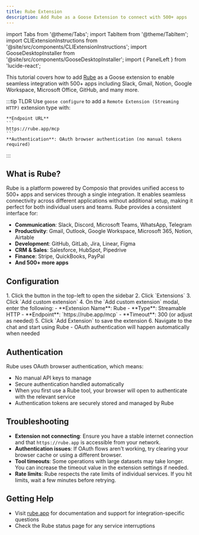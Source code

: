 ```yaml
---
title: Rube Extension
description: Add Rube as a Goose Extension to connect with 500+ apps
---
```


import Tabs from '@theme/Tabs';
import TabItem from '@theme/TabItem';
import CLIExtensionInstructions from '@site/src/components/CLIExtensionInstructions';
import GooseDesktopInstaller from '@site/src/components/GooseDesktopInstaller';
import { PanelLeft } from 'lucide-react';

This tutorial covers how to add [Rube](https://rube.app) as a Goose extension to enable seamless integration with 500+ apps including Slack, Gmail, Notion, Google Workspace, Microsoft Office, GitHub, and many more.

:::tip TLDR
<Tabs groupId="interface">
  <TabItem value="ui" label="Goose Desktop" default>
    <GooseDesktopInstaller
      extensionId="rube"
      extensionName="Rube"
      description="Seamlessly connect across 500+ applications including Slack, Gmail, Notion, Google Workspace, Microsoft Office, GitHub, and many more"
      type="http"
      url="https://rube.app/mcp"
    />
  </TabItem>
  <TabItem value="cli" label="Goose CLI">
    Use `goose configure` to add a `Remote Extension (Streaming HTTP)` extension type with:
    
    **Endpoint URL**
    ```
    https://rube.app/mcp
    ```
    **Authentication**: OAuth browser authentication (no manual tokens required)
  </TabItem>
</Tabs>
:::

## What is Rube?

Rube is a platform powered by Composio that provides unified access to 500+ apps and services through a single integration. It enables seamless connectivity across different applications without additional setup, making it perfect for both individual users and teams. Rube provides a consistent interface for:

- **Communication**: Slack, Discord, Microsoft Teams, WhatsApp, Telegram
- **Productivity**: Gmail, Outlook, Google Workspace, Microsoft 365, Notion, Airtable
- **Development**: GitHub, GitLab, Jira, Linear, Figma
- **CRM & Sales**: Salesforce, HubSpot, Pipedrive
- **Finance**: Stripe, QuickBooks, PayPal
- **And 500+ more apps**

## Configuration

<Tabs groupId="interface">
  <TabItem value="ui" label="Goose Desktop" default>
    1. Click the <PanelLeft className="inline" size={16} /> button in the top-left to open the sidebar
    2. Click `Extensions`
    3. Click `Add custom extension`
    4. On the `Add custom extension` modal, enter the following:
       - **Extension Name**: Rube
       - **Type**: Streamable HTTP
       - **Endpoint**: `https://rube.app/mcp`
       - **Timeout**: 300 (or adjust as needed)
    5. Click `Add Extension` to save the extension
    6. Navigate to the chat and start using Rube - OAuth authentication will happen automatically when needed

  </TabItem>
  <TabItem value="cli" label="Goose CLI">
    <CLIExtensionInstructions
      name="rube"
      type="http"
      url="https://rube.app/mcp"
      timeout={300}
      infoNote="OAuth authentication will happen automatically in your browser when you first use Rube tools"
    />

  </TabItem>
</Tabs>

## Authentication

Rube uses OAuth browser authentication, which means:
- No manual API keys to manage
- Secure authentication handled automatically
- When you first use a Rube tool, your browser will open to authenticate with the relevant service
- Authentication tokens are securely stored and managed by Rube

## Troubleshooting

- **Extension not connecting**: Ensure you have a stable internet connection and that `https://rube.app` is accessible from your network.
- **Authentication issues**: If OAuth flows aren't working, try clearing your browser cache or using a different browser.
- **Tool timeouts**: Some operations with large datasets may take longer. You can increase the timeout value in the extension settings if needed.
- **Rate limits**: Rube respects the rate limits of individual services. If you hit limits, wait a few minutes before retrying.

## Getting Help

- Visit [rube.app](https://rube.app) for documentation and support for integration-specific questions
- Check the Rube status page for any service interruptions